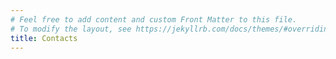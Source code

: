 ```yaml
---
# Feel free to add content and custom Front Matter to this file.
# To modify the layout, see https://jekyllrb.com/docs/themes/#overriding-theme-defaults
title: Contacts
---
```


